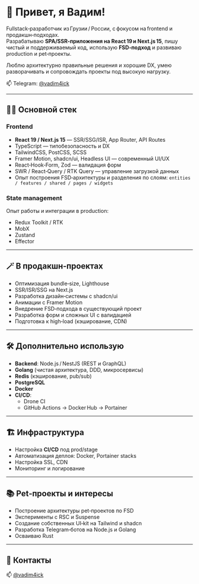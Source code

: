 # 👋 Привет, я Вадим!

Fullstack‑разработчик из Грузии / России, с фокусом на frontend и продакшн‑подходах.  
Разрабатываю **SPA/SSR‑приложения на React 19 и Next.js 15**, пишу чистый и поддерживаемый код, использую **FSD‑подход** и развиваю production и pet‑проекты.

Люблю архитектурно правильные решения и хорошие DX, умею разворачивать и сопровождать проекты под высокую нагрузку.

📫 Telegram: [@vadim4ick](https://t.me/VadimFlr)

---

## 🧑‍💻 Основной стек

### **Frontend**
- **React 19 / Next.js 15** — SSR/SSG/ISR, App Router, API Routes
- TypeScript — типобезопасность и DX
- TailwindCSS, PostCSS, SCSS
- Framer Motion, shadcn/ui, Headless UI — современный UI/UX
- React‑Hook‑Form, Zod — валидация форм
- SWR / React‑Query / RTK Query — управление загрузкой данных
- Опыт построения FSD‑архитектуры и разделения по слоям: `entities / features / shared / pages / widgets`

### **State management**
Опыт работы и интеграции в production:
- Redux Toolkit / RTK
- MobX
- Zustand
- Effector

---

## 🪄 В продакшн‑проектах

- Оптимизация bundle‑size, Lighthouse
- SSR/ISR/SSG на Next.js
- Разработка дизайн‑системы с shadcn/ui
- Анимации с Framer Motion
- Внедрение FSD‑подхода в существующий проект
- Разработка форм и сложных UI с валидацией
- Подготовка к high‑load (кэширование, CDN)

---

## 🛠️ Дополнительно использую

- **Backend**: Node.js / NestJS (REST и GraphQL)
- **Golang** (чистая архитектура, DDD, микросервисы)
- **Redis** (кэширование, pub/sub)
- **PostgreSQL**
- **Docker**
- **CI/CD**:
  - Drone CI
  - GitHub Actions → Docker Hub → Portainer

---

## 🏗️ Инфраструктура

- Настройка **CI/CD** под prod/stage
- Автоматизация деплоя: Docker, Portainer stacks
- Настройка SSL, CDN
- Мониторинг и логирование

---

## 📚 Pet‑проекты и интересы

- Построение архитектуры pet‑проектов по FSD
- Эксперименты с RSC и Suspense
- Создание собственных UI‑kit на Tailwind и shadcn
- Разработка Telegram‑ботов на Node.js и Golang
- Осваиваю Rust

---

## 💬 Контакты

📫 [@vadim4ick](https://t.me/VadimFlr)


